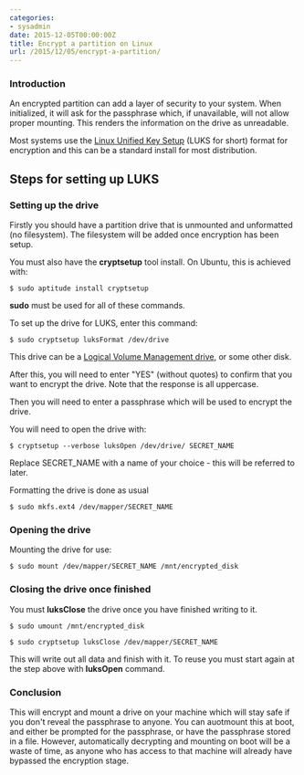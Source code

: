```yaml
---
categories:
- sysadmin
date: 2015-12-05T00:00:00Z
title: Encrypt a partition on Linux
url: /2015/12/05/encrypt-a-partition/
---
```


### Introduction

An encrypted partition can add a layer of security to your system. When initialized, it will ask for the passphrase which, if unavailable, will not allow proper mounting. This renders the information on the drive as unreadable.

Most systems use the [Linux Unified Key Setup](https://en.wikipedia.org/wiki/Linux_Unified_Key_Setup) (LUKS for short) format for encryption and this can be a standard install for most distribution.

## Steps for setting up LUKS

### Setting up the drive 

Firstly you should have a partition drive that is unmounted and unformatted (no filesystem). The filesystem will be added once encryption has been setup. 

You must also have the __cryptsetup__ tool install. On Ubuntu, this is achieved with:

    $ sudo aptitude install cryptsetup

__sudo__ must be used for all of these commands.

To set up the drive for LUKS, enter this command:

    $ sudo cryptsetup luksFormat /dev/drive

This drive can be a [Logical Volume Management drive](/sysadmin/2015/08/21/how-to-set-up-lvm-linux.html), or some other disk.

After this, you will need to enter "YES" (without quotes) to confirm that you want to encrypt the drive. Note that the response is all uppercase.

Then you will need to enter a passphrase which will be used to encrypt the drive.

You will need to open the drive with:

    $ cryptsetup --verbose luksOpen /dev/drive/ SECRET_NAME

Replace SECRET_NAME with a name of your choice - this will be referred to later.

Formatting the drive is done as usual

    $ sudo mkfs.ext4 /dev/mapper/SECRET_NAME

### Opening the drive

Mounting the drive for use:

    $ sudo mount /dev/mapper/SECRET_NAME /mnt/encrypted_disk

### Closing the drive once finished

You must __luksClose__ the drive once you have finished writing to it.

    $ sudo umount /mnt/encrypted_disk

    $ sudo cryptsetup luksClose /dev/mapper/SECRET_NAME

This will write out all data and finish with it. To reuse you must start again at the step above with __luksOpen__ command.

### Conclusion

This will encrypt and mount a drive on your machine which will stay safe if you don't reveal the passphrase to anyone. You can auotmount this at boot, and either be prompted for the passphrase, or have the passphrase stored in a file. However, automatically decrypting and mounting on boot will be a waste of time, as anyone who has access to that machine will already have bypassed the encryption stage.
